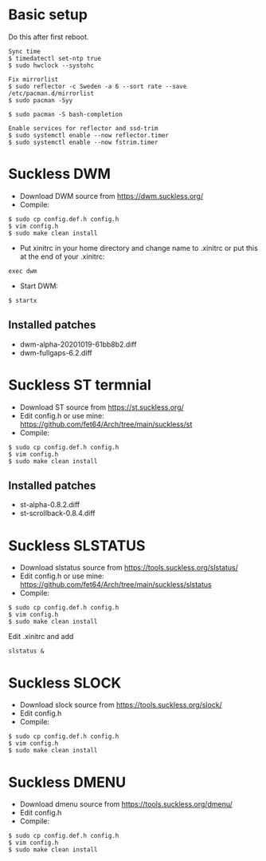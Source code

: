 # Basic setup
Do this after first reboot.

```
Sync time
$ timedatectl set-ntp true
$ sudo hwclock --systohc

Fix mirrorlist
$ sudo reflector -c Sweden -a 6 --sort rate --save /etc/pacman.d/mirrorlist
$ sudo pacman -Syy

$ sudo pacman -S bash-completion

Enable services for reflector and ssd-trim
$ sudo systemctl enable --now reflector.timer
$ sudo systemctl enable --now fstrim.timer
```
# Suckless DWM
* Download DWM source from https://dwm.suckless.org/
* Compile:
```
$ sudo cp config.def.h config.h
$ vim config.h
$ sudo make clean install
```
* Put xinitrc in your home directory and change name to .xinitrc or put this at the end of your .xinitrc:
```
exec dwm
```
* Start DWM:
```
$ startx
```
## Installed patches
* dwm-alpha-20201019-61bb8b2.diff
* dwm-fullgaps-6.2.diff
# Suckless ST termnial
* Download ST source from https://st.suckless.org/
* Edit config.h or use mine: https://github.com/fet64/Arch/tree/main/suckless/st
* Compile:
```
$ sudo cp config.def.h config.h
$ vim config.h
$ sudo make clean install
```
## Installed patches
* st-alpha-0.8.2.diff
* st-scrollback-0.8.4.diff

# Suckless SLSTATUS
* Download slstatus source from https://tools.suckless.org/slstatus/
* Edit config.h or use mine: https://github.com/fet64/Arch/tree/main/suckless/slstatus
* Compile:
```
$ sudo cp config.def.h config.h
$ vim config.h
$ sudo make clean install
```
Edit .xinitrc and add 
```
slstatus &
```
# Suckless SLOCK
* Download slock source from https://tools.suckless.org/slock/
* Edit config.h
* Compile:
```
$ sudo cp config.def.h config.h
$ vim config.h
$ sudo make clean install
```
# Suckless DMENU
* Download dmenu source from https://tools.suckless.org/dmenu/
* Edit config.h
* Compile:
```
$ sudo cp config.def.h config.h
$ vim config.h
$ sudo make clean install
```
